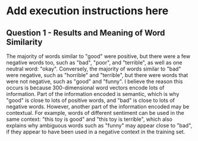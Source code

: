 # Add execution instructions here

## Question 1 - Results and Meaning of Word Similarity 
The majority of words similar to "good" were positive, but there were a few negative words too, such as "bad", "poor", and "terrible", as well as one neutral word: "okay". Conversely, the majority of words similar to "bad" were negative, such as "horrible" and "terrible", but there were words that were not negative, such as "good" and "funny". I believe the reason this occurs is because 300-dimensional word vectors encode lots of information. Part of the information encoded is semantic, which is why "good" is close to lots of positive words, and "bad" is close to lots of negative words. However, another part of the information encoded may be contextual. For example, words of different sentiment can be used in the same context: "this toy is good" and "this toy is terrible", which also explains why ambiguous words such as "funny" may appear close to "bad", if they appear to have been used in a negative context in the training set. 